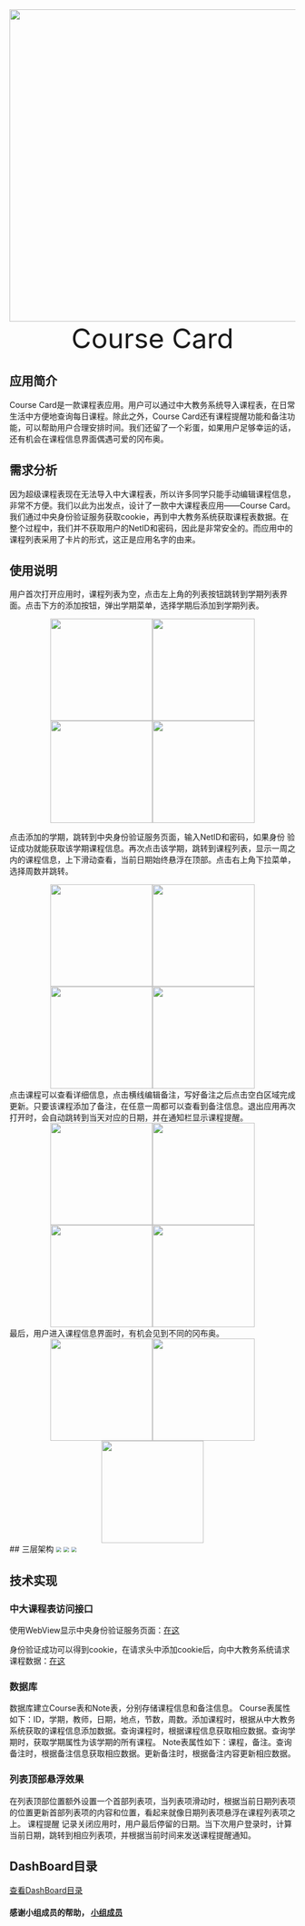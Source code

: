 <div align=center><img width = '550' height ='550' src ="img/icon.png"/></div>

<center><font size="60">Course Card</font></center>

## 应用简介

Course Card是一款课程表应用。用户可以通过中大教务系统导入课程表，在日常生活中方便地查询每日课程。除此之外，Course Card还有课程提醒功能和备注功能，可以帮助用户合理安排时间。我们还留了一个彩蛋，如果用户足够幸运的话，还有机会在课程信息界面偶遇可爱的冈布奥。

## 需求分析
因为超级课程表现在无法导入中大课程表，所以许多同学只能手动编辑课程信息，非常不方便。我们以此为出发点，设计了一款中大课程表应用——Course Card。我们通过中央身份验证服务获取cookie，再到中大教务系统获取课程表数据。在整个过程中，我们并不获取用户的NetID和密码，因此是非常安全的。而应用中的课程列表采用了卡片的形式，这正是应用名字的由来。

## 使用说明
用户首次打开应用时，课程列表为空，点击左上角的列表按钮跳转到学期列表界面。点击下方的添加按钮，弹出学期菜单，选择学期后添加到学期列表。
<div align="center">
<img src="img/1.png" width="180"/><img src="img/2.png" width="180"/><img src="img/3.png" width="180" /><img src="img/4.png" width="180" />
</div>

点击添加的学期，跳转到中央身份验证服务页面，输入NetID和密码，如果身份 
验证成功就能获取该学期课程信息。再次点击该学期，跳转到课程列表，显示一周之内的课程信息，上下滑动查看，当前日期始终悬浮在顶部。点击右上角下拉菜单，选择周数并跳转。

<div align="center">
<img src="img/5.png" width="180"/><img src="img/6.png" width="180"/><img src="img/7.png" width="180" /><img src="img/8.png" width="180" />
</div>
点击课程可以查看详细信息，点击横线编辑备注，写好备注之后点击空白区域完成更新。只要该课程添加了备注，在任意一周都可以查看到备注信息。退出应用再次打开时，会自动跳转到当天对应的日期，并在通知栏显示课程提醒。

<div align="center">
<img src="img/9.png" width="180"/><img src="img/10.png" width="180"/><img src="img/11.png" width="180" /><img src="img/12.png" width="180" />
</div>
最后，用户进入课程信息界面时，有机会见到不同的冈布奥。

<div align="center">
<img src="img/13.png" width="180"/><img src="img/14.png" width="180"/><img src="img/15.png" width="180"/>
</div>
## 三层架构

<img src="img/16.jpg" style="zoom:60%;" />
<img src="img/17.jpg" style="zoom:60%;" />
<img src="img/18.jpg" style="zoom:60%;" />

## 技术实现

### 中大课程表访问接口

使用WebView显示中央身份验证服务页面：[在这](https://cas.sysu.edu.cn/cas/login?service=https%3A%2F%2Fuems.sysu.edu.cn%2Fjwxt%2Fapi%2Fsso%2Fcas%2Flogin%3Fpattern%3Dstudent-login)

身份验证成功可以得到cookie，在请求头中添加cookie后，向中大教务系统请求课程数据：[在这](https://uems.sysu.edu.cn/jwxt/student-status/student-info/student-no-schedule)

### 数据库
数据库建立Course表和Note表，分别存储课程信息和备注信息。
Course表属性如下：ID，学期，教师，日期，地点，节数，周数。添加课程时，根据从中大教务系统获取的课程信息添加数据。查询课程时，根据课程信息获取相应数据。查询学期时，获取学期属性为该学期的所有课程。
Note表属性如下：课程，备注。查询备注时，根据备注信息获取相应数据。更新备注时，根据备注内容更新相应数据。

### 列表顶部悬浮效果

在列表顶部位置额外设置一个首部列表项，当列表项滑动时，根据当前日期列表项的位置更新首部列表项的内容和位置，看起来就像日期列表项悬浮在课程列表项之上。
课程提醒
记录关闭应用时，用户最后停留的日期。当下次用户登录时，计算当前日期，跳转到相应列表项，并根据当前时间来发送课程提醒通知。

## DashBoard目录

[查看DashBoard目录](./index.md)

#### 感谢小组成员的帮助， [小组成员](https://github.com/orgs/sysu-coursecard/people)